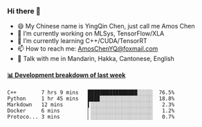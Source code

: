 ### Hi there 👋
- 😄 My Chinese name is YingQin Chen, just call me Amos Chen
- 🔭 I’m currently working on MLSys, TensorFlow/XLA
- 🌱 I’m currently learning C++/CUDA/TensorRT
- 📫 How to reach me: AmosChenYQ@foxmail.com
- 💬 Talk with me in Mandarin, Hakka, Cantonese, English

<!-- waka-box start -->
#### <a href="https://gist.github.com/becb911736b10de673d72f2a472b1e52" target="_blank">📊 Development breakdown of last week</a>
```text
C++        7 hrs 9 mins   ████████████████░░░░░  76.5%
Python     1 hr 45 mins   ███▉░░░░░░░░░░░░░░░░░  18.8%
Markdown   12 mins        ▍░░░░░░░░░░░░░░░░░░░░   2.3%
Docker     6 mins         ▏░░░░░░░░░░░░░░░░░░░░   1.2%
Protoco... 3 mins         ▏░░░░░░░░░░░░░░░░░░░░   0.7%
```
<!-- waka-box end -->


<!--
**AmosChenYQ/AmosChenYQ** is a ✨ _special_ ✨ repository because its `README.md` (this file) appears on your GitHub profile.

Here are some ideas to get you started:

- 🔭 I’m currently working on 
- 🌱 I’m currently learning ...
- 👯 I’m looking to collaborate on ...
- 🤔 I’m looking for help with ...
- 📫 How to reach me: AmosChenYQ@foxmail.com
- 😄 Pronouns: ...
- ⚡ Fun fact: ...
-->
